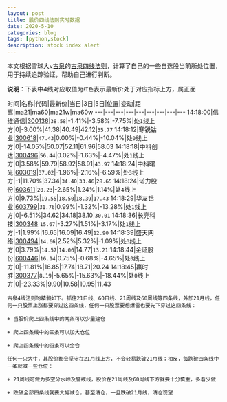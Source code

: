 ```yaml
---
layout: post
title: 股价四线法则实时数据
date: 2020-5-10
categories: blog
tags: [python,stock]
description: stock index alert
---
```



本文根据雪球大v[古泉](https://xueqiu.com/u/7148646888)的[古泉四线法则](https://xueqiu.com/7148646888/130498192)，计算了自己的一些自选股当前所处位置，用于持续追踪验证，帮助自己进行判断。

**说明**：下表中4线对应取值为`红色`表示最新价处于对应指标上方，属正面

时间|名称|代码|最新价|当日|3日|5日|位置|变动|距离|ma21|ma60|ma21w|ma60w
---|---|---|---|---|---|---|---|---
14:18:00|信维通信|[300136](https://xueqiu.com/S/SZ300136)|`38.58`|-1.41%|-3.58%|-7.75%|处`1`线上方|0|-3.00%|41.38|40.49|42.12|`35.77`
14:18:12|寒锐钴业|[300618](https://xueqiu.com/S/SZ300618)|`47.43`|0.00%|-0.44%|-10.04%|处`0`线上方|0|-14.05%|50.07|52.11|61.96|58.03
14:18:18|中科创达|[300496](https://xueqiu.com/S/SZ300496)|`56.44`|0.02%|-1.63%|-4.47%|处`1`线上方|0|3.58%|59.79|58.92|58.91|`43.97`
14:18:24|中科曙光|[603019](https://xueqiu.com/S/SH603019)|`37.02`|-1.96%|-2.16%|-6.59%|处`3`线上方|-1|11.70%|37.34|`34.40`|`33.46`|`28.65`
14:18:24|诺力股份|[603611](https://xueqiu.com/S/SH603611)|`20.23`|-2.65%|1.24%|1.14%|处`4`线上方|0|9.73%|`19.55`|`18.50`|`18.39`|`17.43`
14:18:29|华友钴业|[603799](https://xueqiu.com/S/SH603799)|`31.76`|0.99%|-1.32%|-13.28%|处`1`线上方|0|-6.51%|34.62|34.18|38.10|`30.01`
14:18:36|长亮科技|[300348](https://xueqiu.com/S/SZ300348)|`15.67`|-3.27%|1.51%|-3.17%|处`1`线上方|-1|1.99%|16.65|16.09|16.49|`12.90`
14:18:39|盛天网络|[300494](https://xueqiu.com/S/SZ300494)|`14.66`|2.52%|5.32%|-1.09%|处`3`线上方|0|3.79%|`14.57`|`14.06`|14.77|`13.21`
14:18:44|金证股份|[600446](https://xueqiu.com/S/SH600446)|`16.14`|0.75%|-0.68%|-4.65%|处`0`线上方|0|-11.81%|16.85|17.74|18.71|20.24
14:18:45|赢时胜|[300377](https://xueqiu.com/S/SZ300377)|`8.19`|-5.65%|-15.63%|-18.44%|处`0`线上方|0|-23.33%|9.90|10.58|10.95|11.43

```
古泉4线法则的精髓如下。抓住21日线、60日线、21周线及60周线等四条线，外加21月线，任何一只股票上涨都要穿过这四条线，任何一只股票要想爆雷也要先下穿过这四条线：

+ 当股价爬上四条线中的两条可以少量建仓

+ 爬上四条线中的三条可以加大仓位

+ 爬上四条线中的四条可以全仓

任何一只大牛，其股价都会坚守在21月线上方，不会轻易跌破21月线；相反，每跌破四条线中一条就减一些仓位：

+ 21周线可做为多空分水岭及警戒线，股价在21周线及60周线下方就要十分慎重，多看少做

+ 跌破全部四条线就要大幅减仓，甚至清仓，一旦跌破21月线，清仓观望
```